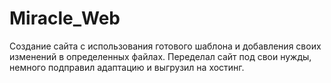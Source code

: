 # Miracle_Web

Создание сайта с использования готового шаблона и добавления своих изменений в определенных файлах.
Переделал сайт под свои нужды, немного подправил адаптацию и выгрузил на хостинг.

